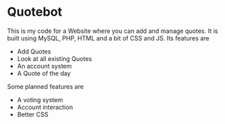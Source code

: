 # Quotebot

This is my code for a Website where you can add and manage quotes.
It is built using MySQL, PHP, HTML and a bit of CSS and JS.
Its features are
  - Add Quotes
  - Look at all existing Quotes
  - An account system
  - A Quote of the day
  
Some planned features are
  - A voting system
  - Account interaction
  - Better CSS
